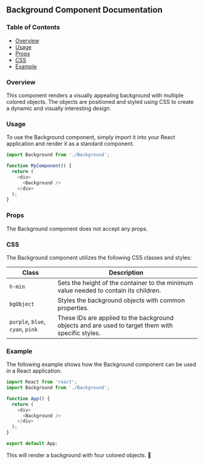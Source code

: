 ## Background Component Documentation

### Table of Contents
* [Overview](#overview)
* [Usage](#usage)
* [Props](#props)
* [CSS](#css)
* [Example](#example)

### Overview 
This component renders a visually appealing background with multiple colored objects. The objects are positioned and styled using CSS to create a dynamic and visually interesting design.

### Usage
To use the Background component, simply import it into your React application and render it as a standard component.

```javascript
import Background from './Background';

function MyComponent() {
  return (
    <div>
      <Background />
    </div>
  );
}
```

### Props
The Background component does not accept any props.

### CSS
The Background component utilizes the following CSS classes and styles:

| Class | Description |
|---|---|
| `h-min` | Sets the height of the container to the minimum value needed to contain its children. |
| `bgObject` | Styles the background objects with common properties. |
| `purple`, `blue`, `cyan`, `pink` | These IDs are applied to the background objects and are used to target them with specific styles. |

### Example
The following example shows how the Background component can be used in a React application:

```javascript
import React from 'react';
import Background from './Background';

function App() {
  return (
    <div>
      <Background />
    </div>
  );
}

export default App;
```

This will render a background with four colored objects. 🎨 

